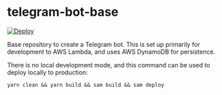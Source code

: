 # telegram-bot-base

[![Deploy](https://github.com/fourthclasshonours/telegram-bot-base/actions/workflows/deploy.yml/badge.svg)](https://github.com/fourthclasshonours/telegram-bot-base/actions/workflows/deploy.yml)

Base repository to create a Telegram bot. This is set up primarily for development to AWS Lambda, and uses AWS DynamoDB for persistence.

There is no local development mode, and this command can be used to deploy locally to production:
```shell
yarn clean && yarn build && sam build && sam deploy
```
